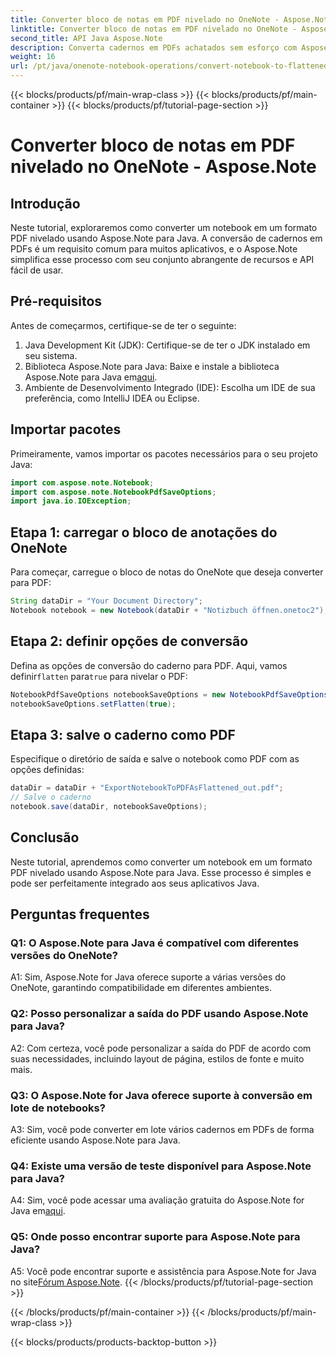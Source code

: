 ```yaml
---
title: Converter bloco de notas em PDF nivelado no OneNote - Aspose.Note
linktitle: Converter bloco de notas em PDF nivelado no OneNote - Aspose.Note
second_title: API Java Aspose.Note
description: Converta cadernos em PDFs achatados sem esforço com Aspose.Note para Java. Aproveite opções perfeitas de integração e personalização.
weight: 16
url: /pt/java/onenote-notebook-operations/convert-notebook-to-flattened-pdf/
---
```


{{< blocks/products/pf/main-wrap-class >}}
{{< blocks/products/pf/main-container >}}
{{< blocks/products/pf/tutorial-page-section >}}

# Converter bloco de notas em PDF nivelado no OneNote - Aspose.Note

## Introdução

Neste tutorial, exploraremos como converter um notebook em um formato PDF nivelado usando Aspose.Note para Java. A conversão de cadernos em PDFs é um requisito comum para muitos aplicativos, e o Aspose.Note simplifica esse processo com seu conjunto abrangente de recursos e API fácil de usar.

## Pré-requisitos

Antes de começarmos, certifique-se de ter o seguinte:

1. Java Development Kit (JDK): Certifique-se de ter o JDK instalado em seu sistema.
2.  Biblioteca Aspose.Note para Java: Baixe e instale a biblioteca Aspose.Note para Java em[aqui](https://releases.aspose.com/note/java/).
3. Ambiente de Desenvolvimento Integrado (IDE): Escolha um IDE de sua preferência, como IntelliJ IDEA ou Eclipse.

## Importar pacotes

Primeiramente, vamos importar os pacotes necessários para o seu projeto Java:

```java
import com.aspose.note.Notebook;
import com.aspose.note.NotebookPdfSaveOptions;
import java.io.IOException;
```

## Etapa 1: carregar o bloco de anotações do OneNote

Para começar, carregue o bloco de notas do OneNote que deseja converter para PDF:

```java
String dataDir = "Your Document Directory";
Notebook notebook = new Notebook(dataDir + "Notizbuch öffnen.onetoc2");
```

## Etapa 2: definir opções de conversão

 Defina as opções de conversão do caderno para PDF. Aqui, vamos definir`flatten` para`true` para nivelar o PDF:

```java
NotebookPdfSaveOptions notebookSaveOptions = new NotebookPdfSaveOptions();
notebookSaveOptions.setFlatten(true);
```

## Etapa 3: salve o caderno como PDF

Especifique o diretório de saída e salve o notebook como PDF com as opções definidas:

```java
dataDir = dataDir + "ExportNotebookToPDFAsFlattened_out.pdf";
// Salve o caderno
notebook.save(dataDir, notebookSaveOptions);
```

## Conclusão

Neste tutorial, aprendemos como converter um notebook em um formato PDF nivelado usando Aspose.Note para Java. Esse processo é simples e pode ser perfeitamente integrado aos seus aplicativos Java.

## Perguntas frequentes

### Q1: O Aspose.Note para Java é compatível com diferentes versões do OneNote?

A1: Sim, Aspose.Note for Java oferece suporte a várias versões do OneNote, garantindo compatibilidade em diferentes ambientes.

### Q2: Posso personalizar a saída do PDF usando Aspose.Note para Java?

A2: Com certeza, você pode personalizar a saída do PDF de acordo com suas necessidades, incluindo layout de página, estilos de fonte e muito mais.

### Q3: O Aspose.Note for Java oferece suporte à conversão em lote de notebooks?

A3: Sim, você pode converter em lote vários cadernos em PDFs de forma eficiente usando Aspose.Note para Java.

### Q4: Existe uma versão de teste disponível para Aspose.Note para Java?

 A4: Sim, você pode acessar uma avaliação gratuita do Aspose.Note for Java em[aqui](https://releases.aspose.com/).

### Q5: Onde posso encontrar suporte para Aspose.Note para Java?

 A5: Você pode encontrar suporte e assistência para Aspose.Note for Java no site[Fórum Aspose.Note](https://forum.aspose.com/c/note/28).
{{< /blocks/products/pf/tutorial-page-section >}}

{{< /blocks/products/pf/main-container >}}
{{< /blocks/products/pf/main-wrap-class >}}

{{< blocks/products/products-backtop-button >}}
